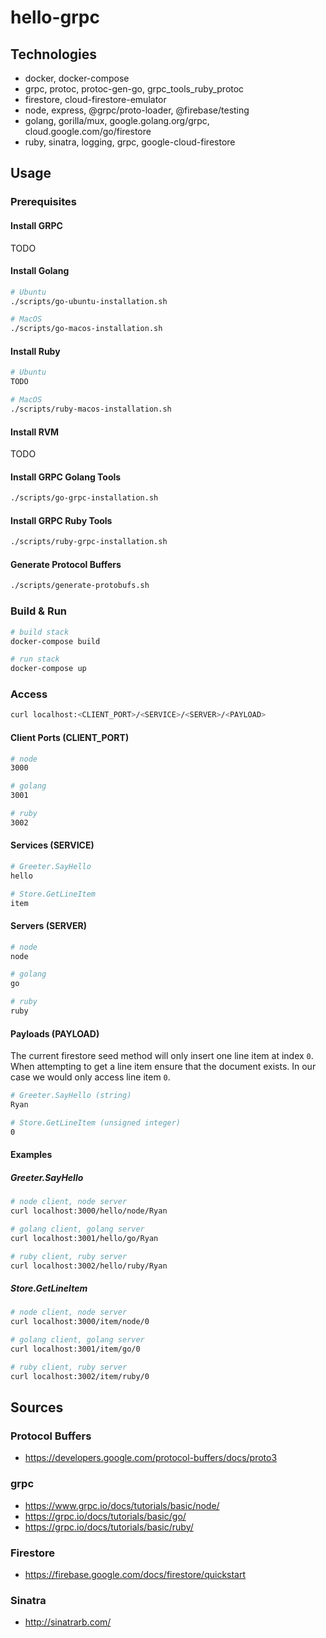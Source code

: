 # hello-grpc

## Technologies

* docker, docker-compose
* grpc, protoc, protoc-gen-go, grpc_tools_ruby_protoc
* firestore, cloud-firestore-emulator
* node, express, @grpc/proto-loader, @firebase/testing
* golang, gorilla/mux, google.golang.org/grpc, cloud.google.com/go/firestore
* ruby, sinatra, logging, grpc, google-cloud-firestore

## Usage

### Prerequisites

#### Install GRPC

TODO

#### Install Golang

```bash
# Ubuntu
./scripts/go-ubuntu-installation.sh

# MacOS
./scripts/go-macos-installation.sh
```

#### Install Ruby

```bash
# Ubuntu
TODO

# MacOS
./scripts/ruby-macos-installation.sh
```

#### Install RVM

TODO

#### Install GRPC Golang Tools

```bash
./scripts/go-grpc-installation.sh
```

#### Install GRPC Ruby Tools

```bash
./scripts/ruby-grpc-installation.sh
```

#### Generate Protocol Buffers

```bash
./scripts/generate-protobufs.sh
```

### Build & Run

```bash
# build stack
docker-compose build

# run stack
docker-compose up
```

### Access

```bash
curl localhost:<CLIENT_PORT>/<SERVICE>/<SERVER>/<PAYLOAD>
```

#### Client Ports (CLIENT_PORT)

```bash
# node
3000

# golang
3001

# ruby
3002
```

#### Services (SERVICE)

```bash
# Greeter.SayHello
hello

# Store.GetLineItem
item
```

#### Servers (SERVER)

```bash
# node
node

# golang
go

# ruby
ruby
```

#### Payloads (PAYLOAD)

The current firestore seed method will only insert one line item at index `0`.
When attempting to get a line item ensure that the document exists.
In our case we would only access line item `0`.

```bash
# Greeter.SayHello (string)
Ryan

# Store.GetLineItem (unsigned integer)
0
```

#### Examples

##### Greeter.SayHello

```bash
# node client, node server
curl localhost:3000/hello/node/Ryan

# golang client, golang server
curl localhost:3001/hello/go/Ryan

# ruby client, ruby server
curl localhost:3002/hello/ruby/Ryan
```

##### Store.GetLineItem

```bash
# node client, node server
curl localhost:3000/item/node/0

# golang client, golang server
curl localhost:3001/item/go/0

# ruby client, ruby server
curl localhost:3002/item/ruby/0
```

## Sources

### Protocol Buffers

* https://developers.google.com/protocol-buffers/docs/proto3

### grpc

* https://www.grpc.io/docs/tutorials/basic/node/
* https://grpc.io/docs/tutorials/basic/go/
* https://grpc.io/docs/tutorials/basic/ruby/

### Firestore

* https://firebase.google.com/docs/firestore/quickstart

### Sinatra

* http://sinatrarb.com/
